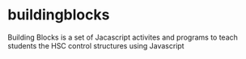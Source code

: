 buildingblocks
==============

Building Blocks is a set of Jacascript activites and programs to teach students the HSC control structures using Javascript
